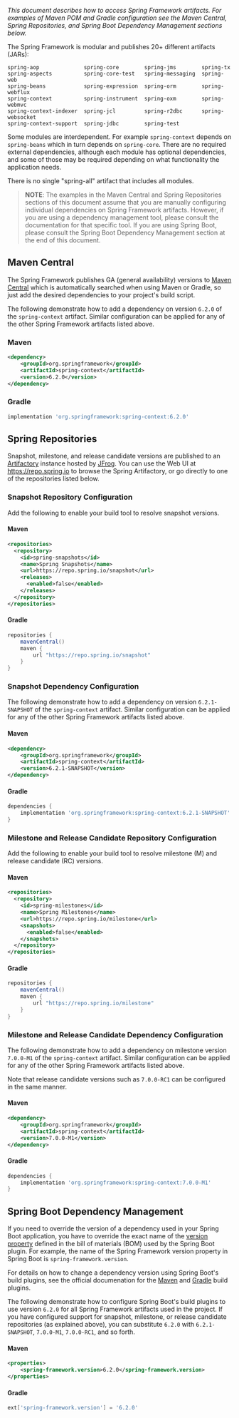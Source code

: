 _This document describes how to access Spring Framework artifacts. For examples of Maven POM and Gradle configuration see the Maven Central, Spring Repositories, and Spring Boot Dependency Management sections below._

The Spring Framework is modular and publishes 20+ different artifacts (JARs):

````
spring-aop              spring-core        spring-jms        spring-tx
spring-aspects          spring-core-test   spring-messaging  spring-web
spring-beans            spring-expression  spring-orm        spring-webflux
spring-context          spring-instrument  spring-oxm        spring-webmvc
spring-context-indexer  spring-jcl         spring-r2dbc      spring-websocket
spring-context-support  spring-jdbc        spring-test
````

Some modules are interdependent. For example `spring-context` depends on `spring-beans` which in turn depends on `spring-core`. There are no required external dependencies, although each module has optional dependencies, and some of those may be required depending on what functionality the application needs.

There is no single "spring-all" artifact that includes all modules.

> **NOTE**: The examples in the Maven Central and Spring Repositories sections of this document assume that you are manually configuring individual dependencies on Spring Framework artifacts. However, if you are using a dependency management tool, please consult the documentation for that specific tool. If you are using Spring Boot, please consult the Spring Boot Dependency Management section at the end of this document.

## Maven Central

The Spring Framework publishes GA (general availability) versions to [Maven Central](https://central.sonatype.com/) which is automatically searched when using Maven or Gradle, so just add the desired dependencies to your project's build script.

The following demonstrate how to add a dependency on version `6.2.0` of the `spring-context` artifact. Similar configuration can be applied for any of the other Spring Framework artifacts listed above.

### Maven

```xml
<dependency>
    <groupId>org.springframework</groupId>
    <artifactId>spring-context</artifactId>
    <version>6.2.0</version>
</dependency>
```

### Gradle

```groovy
implementation 'org.springframework:spring-context:6.2.0'
```

## Spring Repositories

Snapshot, milestone, and release candidate versions are published to an [Artifactory](https://www.jfrog.com/artifactory/) instance hosted by [JFrog](https://www.jfrog.com). You can use the Web UI at https://repo.spring.io to browse the Spring Artifactory, or go directly to one of the repositories listed below.

### Snapshot Repository Configuration

Add the following to enable your build tool to resolve snapshot versions.

#### Maven

```xml
<repositories>
  <repository>
    <id>spring-snapshots</id>
    <name>Spring Snapshots</name>
    <url>https://repo.spring.io/snapshot</url>
    <releases>
      <enabled>false</enabled>
    </releases>
  </repository>
</repositories>
```

#### Gradle

```groovy
repositories {
    mavenCentral()
    maven {
        url "https://repo.spring.io/snapshot"
    }
}
```

### Snapshot Dependency Configuration

The following demonstrate how to add a dependency on version `6.2.1-SNAPSHOT` of the `spring-context` artifact. Similar configuration can be applied for any of the other Spring Framework artifacts listed above.

#### Maven

```xml
<dependency>
    <groupId>org.springframework</groupId>
    <artifactId>spring-context</artifactId>
    <version>6.2.1-SNAPSHOT</version>
</dependency>
```

#### Gradle

```groovy
dependencies {
    implementation 'org.springframework:spring-context:6.2.1-SNAPSHOT'
}
```

### Milestone and Release Candidate Repository Configuration

Add the following to enable your build tool to resolve milestone (M) and release candidate (RC) versions.

#### Maven

```xml
<repositories>
  <repository>
    <id>spring-milestones</id>
    <name>Spring Milestones</name>
    <url>https://repo.spring.io/milestone</url>
    <snapshots>
      <enabled>false</enabled>
    </snapshots>
  </repository>
</repositories>
```

#### Gradle

```groovy
repositories {
    mavenCentral()
    maven {
        url "https://repo.spring.io/milestone"
    }
}
```

### Milestone and Release Candidate Dependency Configuration

The following demonstrate how to add a dependency on milestone version `7.0.0-M1` of the `spring-context` artifact. Similar configuration can be applied for any of the other Spring Framework artifacts listed above.

Note that release candidate versions such as `7.0.0-RC1` can be configured in the same manner.

#### Maven

```xml
<dependency>
    <groupId>org.springframework</groupId>
    <artifactId>spring-context</artifactId>
    <version>7.0.0-M1</version>
</dependency>
```

#### Gradle

```groovy
dependencies {
    implementation 'org.springframework:spring-context:7.0.0-M1'
}
```

## Spring Boot Dependency Management

If you need to override the version of a dependency used in your Spring Boot application, you have to override the exact name of the [version property](https://docs.spring.io/spring-boot/appendix/dependency-versions/properties.html#appendix.dependency-versions.properties) defined in the bill of materials (BOM) used by the Spring Boot plugin. For example, the name of the Spring Framework version property in Spring Boot is `spring-framework.version`.

For details on how to change a dependency version using Spring Boot's build plugins, see the official documenation for the [Maven](https://docs.spring.io/spring-boot/maven-plugin/using.html#using.parent-pom) and [Gradle](https://docs.spring.io/spring-boot/gradle-plugin/managing-dependencies.html) build plugins.

The following demonstrate how to configure Spring Boot's build plugins to use version `6.2.0` for all Spring Framework artifacts used in the project. If you have configured support for snapshot, milestone, or release candidate repositories (as explained above), you can substitute `6.2.0` with `6.2.1-SNAPSHOT`, `7.0.0-M1`, `7.0.0-RC1`, and so forth.

#### Maven

```xml
<properties>
    <spring-framework.version>6.2.0</spring-framework.version>
</properties>
```

#### Gradle

```groovy
ext['spring-framework.version'] = '6.2.0'
```
